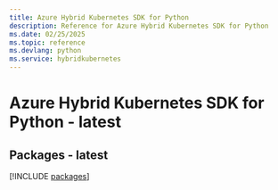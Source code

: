 ```yaml
---
title: Azure Hybrid Kubernetes SDK for Python
description: Reference for Azure Hybrid Kubernetes SDK for Python
ms.date: 02/25/2025
ms.topic: reference
ms.devlang: python
ms.service: hybridkubernetes
---
```

# Azure Hybrid Kubernetes SDK for Python - latest
## Packages - latest
[!INCLUDE [packages](hybrid-kubernetes-index.md)]